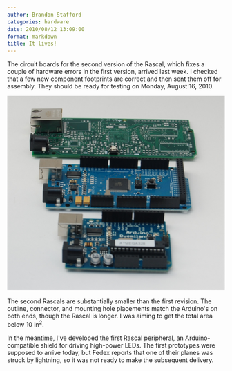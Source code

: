 ```yaml
---
author: Brandon Stafford
categories: hardware
date: 2010/08/12 13:09:00
format: markdown
title: It lives!
---
```

The circuit boards for the second version of the Rascal, which fixes a couple of hardware errors in the first version, arrived last week. I checked that a few new component footprints are correct and then sent them off for assembly. They should be ready for testing on Monday, August 16, 2010.

<img src="/img/rascal-0.2-with-arduinos-2010-08-06.jpg" width="950px">

The second Rascals are substantially smaller than the first revision. The outline, connector, and mounting hole placements match the Arduino's on both ends, though the Rascal is longer. I was aiming to get the total area below 10 in<sup>2</sup>.

In the meantime, I've developed the first Rascal peripheral, an Arduino-compatible shield for driving high-power LEDs. The first prototypes were supposed to arrive today, but Fedex reports that one of their planes was struck by lightning, so it was not ready to make the subsequent delivery.
